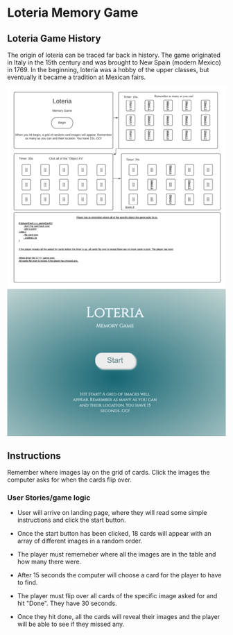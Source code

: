 # Loteria Memory Game

## Loteria Game History
The origin of lotería can be traced far back in history. The game originated in Italy in the 15th century and was brought to New Spain (modern Mexico) in 1769. In the beginning, lotería was a hobby of the upper classes, but eventually it became a tradition at Mexican fairs.


![wireframe 1](wireframe-planning/wireframe.png)
![Landing Page](wireframe-planning/landingpage.png)

## Instructions

Remember where images lay on the grid of cards. Click the images the computer asks for when the cards flip over. 

### User Stories/game logic

- User will arrive on landing page, where they will read some simple instructions and click the start button.

- Once the start button has been clicked, 18 cards will appear with an array of different images in a random order.

- The player must rememeber where all the images are in the table and how many there were.

- After 15 seconds the computer will choose a card for the player to have to find.

- The player must flip over all cards of the specific image asked for and hit "Done". They have 30 seconds.

- Once they hit done, all the cards will reveal their images and the player will be able to see if they missed any.
